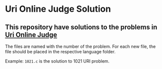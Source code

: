 # Uri Online Judge Solution

## This repository have solutions to the problems in [Uri Online Judge](https://www.urionlinejudge.com.br)

The files are named with the number of the problem.
For each new file, the file should be placed in the respective language folder.

Example: `1021.c` is the solution to 1021 URI problem.
